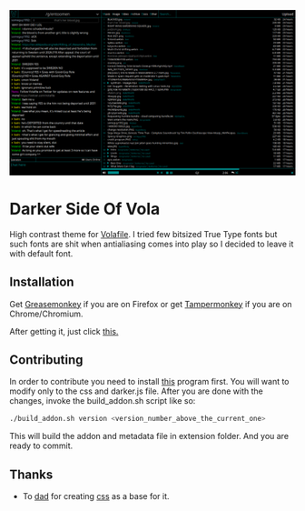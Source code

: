 ![voladark](https://raw.githubusercontent.com/Szero/darker-side-of-vola/master/voladark.png)

Darker Side Of Vola
===================

High contrast theme for [Volafile](https://volafile.org).
I tried few bitsized True Type fonts but such fonts are
shit when antialiasing comes into play so I decided to leave it with default font.

Installation
------------

Get [Greasemonkey](https://addons.mozilla.org/en-US/firefox/addon/greasemonkey/) if you are on
Firefox or get [Tampermonkey](https://tampermonkey.net/) if you are on Chrome/Chromium.

After getting it, just click
[this.](https://rawgit.com/Szero/darker-side-of-vola/master/extension/darker.user.js)

Contributing
------------

In order to contribute you need to install [this](https://github.com/Szero/stuff2str)
program first. You will want to modify only to the css and darker.js file.
After you are done with the changes, invoke the build_addon.sh script like so:

```sh
./build_addon.sh version <version_number_above_the_current_one>
```
This will build the addon and metadata file in extension folder. And you are ready to commit.

Thanks
------

- To [dad](https://github.com/voladad) for creating [css](https://userstyles.org/styles/103946/as-dark-as-my-soul) as
a base for it.
